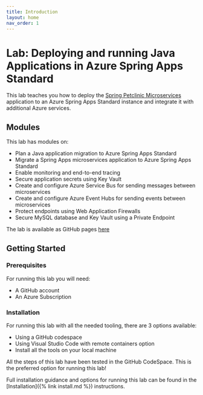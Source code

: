 ```yaml
---
title: Introduction
layout: home
nav_order: 1
---
```


# Lab: Deploying and running Java Applications in Azure Spring Apps Standard

This lab teaches you how to deploy the [Spring Petclinic Microservices](https://github.com/Azure-Samples/java-microservices-asa-standard-lab/tree/main/src) application to an Azure Spring Apps Standard instance and integrate it with additional Azure services.

## Modules

This lab has modules on:

* Plan a Java application migration to Azure Spring Apps Standard
* Migrate a Spring Apps microservices application to Azure Spring Apps Standard
* Enable monitoring and end-to-end tracing
* Secure application secrets using Key Vault
* Create and configure Azure Service Bus for sending messages between microservices
* Create and configure Azure Event Hubs for sending events between microservices
* Protect endpoints using Web Application Firewalls
* Secure MySQL database and Key Vault using a Private Endpoint

The lab is available as GitHub pages [here](https://azure-samples.github.io/java-microservices-asa-standard-lab/)

## Getting Started

### Prerequisites

For running this lab you will need:

* A GitHub account
* An Azure Subscription

### Installation

For running this lab with all the needed tooling, there are 3 options available:

* Using a GitHub codespace  
* Using Visual Studio Code with remote containers option
* Install all the tools on your local machine

All the steps of this lab have been tested in the GitHub CodeSpace. This is the preferred option for running this lab!

Full installation guidance and options for running this lab can be found in the [Installation]({% link install.md %}) instructions.
